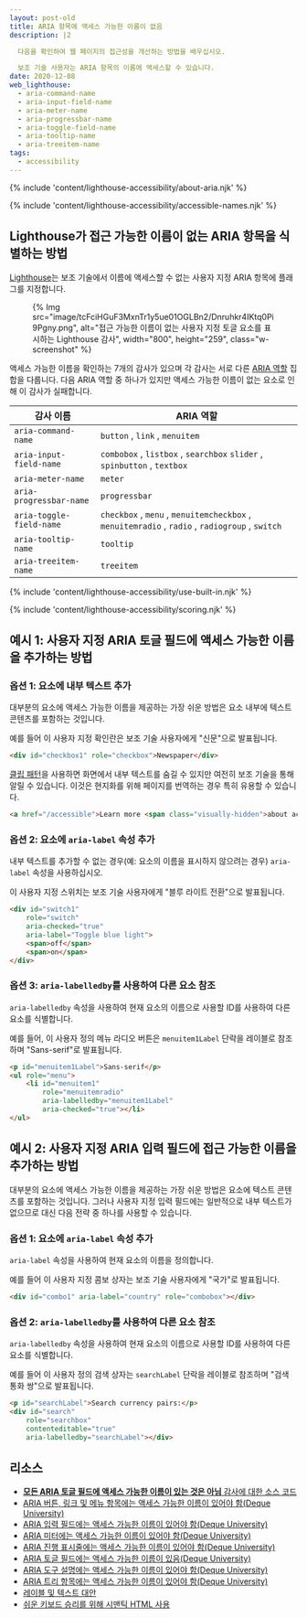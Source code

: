 ```yaml
---
layout: post-old
title: ARIA 항목에 액세스 가능한 이름이 없음
description: |2

  다음을 확인하여 웹 페이지의 접근성을 개선하는 방법을 배우십시오.

  보조 기술 사용자는 ARIA 항목의 이름에 액세스할 수 있습니다.
date: 2020-12-08
web_lighthouse:
  - aria-command-name
  - aria-input-field-name
  - aria-meter-name
  - aria-progressbar-name
  - aria-toggle-field-name
  - aria-tooltip-name
  - aria-treeitem-name
tags:
  - accessibility
---
```


{% include 'content/lighthouse-accessibility/about-aria.njk' %}

{% include 'content/lighthouse-accessibility/accessible-names.njk' %}

## Lighthouse가 접근 가능한 이름이 없는 ARIA 항목을 식별하는 방법

[Lighthouse](https://developers.google.com/web/tools/lighthouse/)는 보조 기술에서 이름에 액세스할 수 없는 사용자 지정 ARIA 항목에 플래그를 지정합니다.

<figure class="w-figure">{% Img src="image/tcFciHGuF3MxnTr1y5ue01OGLBn2/Dnruhkr4IKtq0Pi9Pgny.png", alt="접근 가능한 이름이 없는 사용자 지정 토글 요소를 표시하는 Lighthouse 감사", width="800", height="259", class="w-screenshot" %}</figure>

액세스 가능한 이름을 확인하는 7개의 감사가 있으며 각 감사는 서로 다른 [ARIA 역할](https://www.w3.org/TR/wai-aria-practices-1.1/#aria_ex) 집합을 다룹니다. 다음 ARIA 역할 중 하나가 있지만 액세스 가능한 이름이 없는 요소로 인해 이 감사가 실패합니다.

감사 이름 | ARIA 역할
--- | ---
`aria-command-name` | `button` , `link` , `menuitem`
`aria-input-field-name` | `combobox` , `listbox` , `searchbox` `slider` , `spinbutton` , `textbox`
`aria-meter-name` | `meter`
`aria-progressbar-name` | `progressbar`
`aria-toggle-field-name` | `checkbox` , `menu` , `menuitemcheckbox` , `menuitemradio` , `radio` , `radiogroup` , `switch`
`aria-tooltip-name` | `tooltip`
`aria-treeitem-name` | `treeitem`

{% include 'content/lighthouse-accessibility/use-built-in.njk' %}

{% include 'content/lighthouse-accessibility/scoring.njk' %}

## 예시 1: 사용자 지정 ARIA 토글 필드에 액세스 가능한 이름을 추가하는 방법

### 옵션 1: 요소에 내부 텍스트 추가

대부분의 요소에 액세스 가능한 이름을 제공하는 가장 쉬운 방법은 요소 내부에 텍스트 콘텐츠를 포함하는 것입니다.

예를 들어 이 사용자 지정 확인란은 보조 기술 사용자에게 "신문"으로 발표됩니다.

```html
<div id="checkbox1" role="checkbox">Newspaper</div>
```

[클립 패턴](https://www.a11yproject.com/posts/2013-01-11-how-to-hide-content/)을 사용하면 화면에서 내부 텍스트를 숨길 수 있지만 여전히 보조 기술을 통해 알릴 수 있습니다. 이것은 현지화를 위해 페이지를 번역하는 경우 특히 유용할 수 있습니다.

```html
<a href="/accessible">Learn more <span class="visually-hidden">about accessibility on web.dev</span></a>
```

### 옵션 2: 요소에 `aria-label` 속성 추가

내부 텍스트를 추가할 수 없는 경우(예: 요소의 이름을 표시하지 않으려는 경우) `aria-label` 속성을 사용하십시오.

이 사용자 지정 스위치는 보조 기술 사용자에게 "블루 라이트 전환"으로 발표됩니다.

```html
<div id="switch1"
    role="switch"
    aria-checked="true"
    aria-label="Toggle blue light">
    <span>off</span>
    <span>on</span>
</div>
```

### 옵션 3: `aria-labelledby`를 사용하여 다른 요소 참조

`aria-labelledby` 속성을 사용하여 현재 요소의 이름으로 사용할 ID를 사용하여 다른 요소를 식별합니다.

예를 들어, 이 사용자 정의 메뉴 라디오 버튼은 `menuitem1Label` 단락을 레이블로 참조하며 "Sans-serif"로 발표됩니다.

```html
<p id="menuitem1Label">Sans-serif</p>
<ul role="menu">
    <li id="menuitem1"
        role="menuitemradio"
        aria-labelledby="menuitem1Label"
        aria-checked="true"></li>
</ul>
```

## 예시 2: 사용자 지정 ARIA 입력 필드에 접근 가능한 이름을 추가하는 방법

대부분의 요소에 액세스 가능한 이름을 제공하는 가장 쉬운 방법은 요소에 텍스트 콘텐츠를 포함하는 것입니다. 그러나 사용자 지정 입력 필드에는 일반적으로 내부 텍스트가 없으므로 대신 다음 전략 중 하나를 사용할 수 있습니다.

### 옵션 1: 요소에 `aria-label` 속성 추가

`aria-label` 속성을 사용하여 현재 요소의 이름을 정의합니다.

예를 들어 이 사용자 지정 콤보 상자는 보조 기술 사용자에게 "국가"로 발표됩니다.

```html
<div id="combo1" aria-label="country" role="combobox"></div>
```

### 옵션 2: `aria-labelledby`를 사용하여 다른 요소 참조

`aria-labelledby` 속성을 사용하여 현재 요소의 이름으로 사용할 ID를 사용하여 다른 요소를 식별합니다.

예를 들어 이 사용자 정의 검색 상자는 `searchLabel` 단락을 레이블로 참조하며 "검색 통화 쌍"으로 발표됩니다.

```html
<p id="searchLabel">Search currency pairs:</p>
<div id="search"
    role="searchbox"
    contenteditable="true"
    aria-labelledby="searchLabel"></div>
```

## 리소스

- [**모든 ARIA 토글 필드에 액세스 가능한 이름이 있는 것은 아님** 감사에 대한 소스 코드](https://github.com/GoogleChrome/lighthouse/blob/master/lighthouse-core/audits/accessibility/aria-toggle-field-name.js)
- [ARIA 버튼, 링크 및 메뉴 항목에는 액세스 가능한 이름이 있어야 함(Deque University)](https://dequeuniversity.com/rules/axe/4.1/aria-command-name)
- [ARIA 입력 필드에는 액세스 가능한 이름이 있어야 함(Deque University)](https://dequeuniversity.com/rules/axe/4.1/aria-input-field-name)
- [ARIA 미터에는 액세스 가능한 이름이 있어야 함(Deque University)](https://dequeuniversity.com/rules/axe/4.1/aria-meter-name)
- [ARIA 진행 표시줄에는 액세스 가능한 이름이 있어야 함(Deque University)](https://dequeuniversity.com/rules/axe/4.1/aria-progressbar-name)
- [ARIA 토글 필드에는 액세스 가능한 이름이 있음(Deque University)](https://dequeuniversity.com/rules/axe/4.1/aria-toggle-field-label)
- [ARIA 도구 설명에는 액세스 가능한 이름이 있어야 함(Deque University)](https://dequeuniversity.com/rules/axe/4.1/aria-tooltip-name)
- [ARIA 트리 항목에는 액세스 가능한 이름이 있어야 함(Deque University)](https://dequeuniversity.com/rules/axe/4.1/aria-treeitem-name)
- [레이블 및 텍스트 대안](/labels-and-text-alternatives)
- [쉬운 키보드 승리를 위해 시맨틱 HTML 사용](/use-semantic-html)
